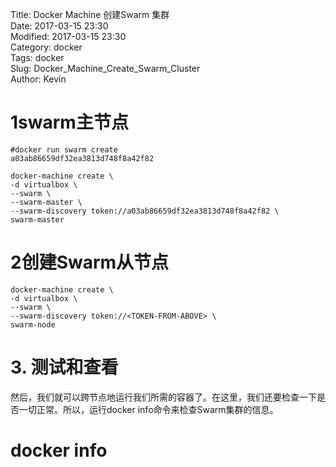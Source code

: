 Title: Docker Machine 创建Swarm 集群  
Date: 2017-03-15 23:30  
Modified: 2017-03-15 23:30   
Category: docker    
Tags: docker   
Slug: Docker_Machine_Create_Swarm_Cluster   
Author: Kevin
# 1swarm主节点

```
#docker run swarm create
a03ab86659df32ea3813d748f8a42f82
```


```
docker-machine create \
-d virtualbox \
--swarm \
--swarm-master \
--swarm-discovery token://a03ab86659df32ea3813d748f8a42f82 \
swarm-master
```

# 2创建Swarm从节点

```
docker-machine create \
-d virtualbox \
--swarm \
--swarm-discovery token://<TOKEN-FROM-ABOVE> \
swarm-node
```
# 3. 测试和查看
然后，我们就可以跨节点地运行我们所需的容器了。在这里，我们还要检查一下是否一切正常。所以，运行docker info命令来检查Swarm集群的信息。
# docker info
